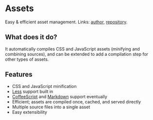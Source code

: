 # Assets

Easy & efficient asset management. Links: [author](http://alxlit.name),
[repository](http://www.github.com/alxlit/kohana-assets).

## What does it do?

It automatically compiles CSS and JavaScript assets (minifying and combining
sources), and can be extended to add a compilation step for other types of 
assets.

## Features

  - CSS and JavaScript minification
  - [Less](http://leafo.net/lessphp/) support built in
  - [CoffeeScript](http://github.com/alxlit/coffeescript-php) and 
    [Markdown](http://michelf.com/projects/php-markdown/) support eventually
  - Efficient; assets are compiled once, cached, and served directly
  - Multiple source files into a single asset
  - Easy extensibility

